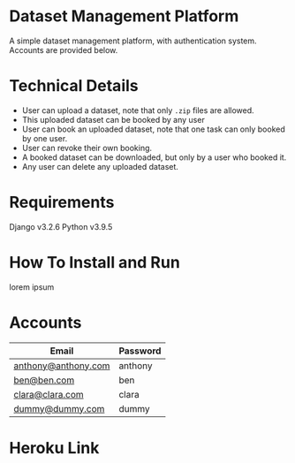 # Dataset Management Platform
A simple dataset management platform, with authentication system. Accounts are provided below.


# Technical Details
- User can upload a dataset, note that only `.zip` files are allowed.
- This uploaded dataset can be booked by any user
- User can book an uploaded dataset, note that one task can only booked by one user.
- User can revoke their own booking.
- A booked dataset can be downloaded, but only by a user who booked it.
- Any user can delete any uploaded dataset.


# Requirements
Django v3.2.6
Python v3.9.5

# How To Install and Run
lorem ipsum
# Accounts

| Email    | Password |
| ----------- | ----------- |
| anthony@anthony.com      | anthony       |
| ben@ben.com   | ben       |
| clara@clara.com   | clara      |
| dummy@dummy.com   | dummy       |
# Heroku Link